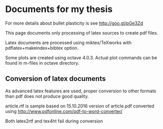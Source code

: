 # Documents for my thesis

For more details about bullet plasticity is see http://goo.gl/pGe3Zd

This page documents only processing of latex sources to create pdf files.

Latex documents are processed using miktex/TeXworks with pdflatex+makeindex+bibtex option.

Some plots are created using octave 4.0.3. 
Actual plot commands can be found in m-files in octave directory.

## Conversion of latex documents 

As advanced latex features are used, proper conversion to other formats than pdf does not produce good quality.

article.rtf is sample based on 15.10.2016 version of article.pdf
converted using http://www.pdfonline.com/pdf-to-word-converter/

Both latex2rtf and tex4ht fail during conversion
